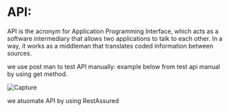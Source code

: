 # API:
API is the acronym for Application Programming Interface, which acts as a software intermediary that allows two applications to talk to each other. 
In a way, it works as a middleman that translates coded information between sources.

we use post man to test API manually:
example below from test api manual by using get method.

![Capture](https://user-images.githubusercontent.com/83489226/146426718-355e9e95-226e-4631-bb9c-0a40af0877b1.PNG)

we atuomate API by using RestAssured
